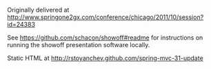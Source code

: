 Originally delivered at http://www.springone2gx.com/conference/chicago/2011/10/session?id=24383

See https://github.com/schacon/showoff#readme for instructions on running the showoff presentation software locally.

Static HTML at http://rstoyanchev.github.com/spring-mvc-31-update 

